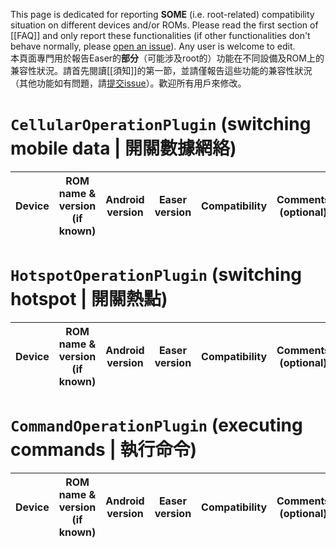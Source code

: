 This page is dedicated for reporting **SOME** (i.e. root-related) compatibility situation on different devices and/or ROMs. Please read the first section of [[FAQ]] and only report these functionalities (if other functionalities don't behave normally, please [open an issue](https://github.com/renyuneyun/Easer/issues/new)). Any user is welcome to edit.  
本頁面專門用於報告Easer的**部分**（可能涉及root的）功能在不同設備及ROM上的兼容性狀況。請首先閱讀[[須知]]的第一節，並請僅報告這些功能的兼容性狀況（其他功能如有問題，請[提交issue](https://github.com/renyuneyun/Easer/issues/new)）。歡迎所有用戶來修改。


# `CellularOperationPlugin` (switching mobile data | 開關數據網絡)
| Device | ROM name & version (if known) | Android version | Easer version | Compatibility | Comments (optional) |
| --- | --- | --- | --- | --- | --- |

# `HotspotOperationPlugin` (switching hotspot | 開關熱點)
| Device | ROM name & version (if known) | Android version | Easer version | Compatibility | Comments (optional) |
| --- | --- | --- | --- | --- | --- |

# `CommandOperationPlugin` (executing commands | 執行命令)
| Device | ROM name & version (if known) | Android version | Easer version | Compatibility | Comments (optional) |
| --- | --- | --- | --- | --- | --- |
